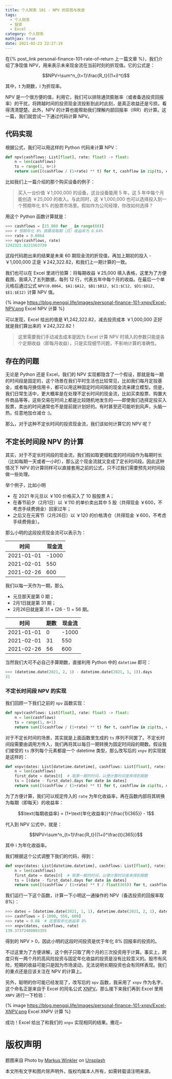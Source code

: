 ```yaml
---
title: 个人财务 101 - NPV 的实现与改进
tags:
  - 个人财务
  - 投资
  - Excel
category: 个人财务
mathjax: true
date: 2021-02-23 22:27:19
---
```


在{% post_link personal-finance-101-rate-of-return 上一篇文章 %}，我们介绍了净现值 NPV，用来表示未来现金流在当前时刻的折现值。它的公式是：

$$NPV=\sum^n_{t=1}\frac{R_t}{(1+i)^t}$$

其中，t 为期数，i 为折现率。

NPV 是一个很方便的值，利用它，我们可以排除通货膨胀率（或者备选投资回报率）的干扰，将跨越时间的投资现金流投影到此时此刻，是真正收益还是亏损，看得清清楚楚。此外，NPV 的计算也能帮助我们理解内部回报率（IRR）的计算。这一篇，我们就尝试一下通过代码计算 NPV。

<!-- more -->

## 代码实现
根据公式，我们可以用这样的 Python 代码来计算 NPV：

```python
def npv(cashflows: List[float], rate: float) -> float:
    n = len(cashflows)
    ts = range(1, n+1)
    return sum([(cashflow / (1+rate) ** t) for t, cashflow in zip(ts, cashflows)])
```

比如我们上一篇介绍的那个购买设备的例子：

> 买入一台价值 ￥1,000,000 的设备，这台设备能用 5 年，这 5 年中每个月能创造 ￥25,000 的收入。与此同时，这 ￥1,000,000 也可以选择投入到一个预期年化 8% 的股票市场里。假如作为公司经理，你改如何选择？


用这个 Python 函数计算就是：
```python
>>> cashflows = [25_000 for _ in range(60)]
>>> # 预期年化 8% 换算成每期（月）收益率为 0.64%
>>> rate = 0.0064
>>> npv(cashflows, rate)
1242322.8221563739
```
这段代码跑出来的结果是未来 60 期现金流的折现值，再加上期初的投入 -￥1,000,000 正是 ￥242,322.82，和我们上一期计算的一致。

我们也可以在 Excel 里进行验算：将每期收益 ￥25,000 填入表格，这里为了方便截图，我填入了五列数据，每列 12 行，代表五年中每个月的收益。在最后一个单元格后通过公式 `NPV(0.0064, $A1:$A12, $B1:$B12, $C1:$C12, $D1:$D12, $E1:$E12)` 计算 NPV 值。

{% image https://blog.mengqi.life/images/personal-finance-101-xnpv/Excel-NPV.png Excel NPV 计算 %}


可以发现，Excel 给出的值是 ¥1,242,322.82，减去投资成本 ￥1,000,000 正好就是我们算出来的 ￥242,322.82！

> 这里需要我们手动减去成本是因为 Excel 计算 NPV 时填入的参数只能是各个定期收益（即每月收益），只是实现细节问题，不影响计算的准确性。

## 存在的问题

无论是 Python 还是 Excel，我们的 NPV 实现都隐含了一个假设，那就是每一期的时间段是固定的，这个场景在我们平时生活也比较常见，比如我们每月定投基金，或者每月换信用卡，都可以用这种固定时间间隔的现金流来建立模型。但是，我们日常生活中，更大概率是在处理不定长时间的现金流，比如买卖股票、购置大件商品等等，这些交易在时间上都是比较随机地发生的——即使我们选择定投买入股票，卖出的时间通常也不是提前就计划好的。有时甚至还可能听到风声，头脑一热，任意地加仓减仓 :)。

那么，对于这种不定长时间的投资现金流，我们该如何计算它的 NPV 呢？

## 不定长时间段 NPV 的计算
其实，对于不定长时间段的现金流，我们假如取更细粒度的时间段作为每期时长（比如每期一天或者一小时），那么这个现金流就又变成了定长时间段。因此这种情况下 NPV 的计算同样可以直接套用之前的公式，只不过我们需要预先对时间段做一些处理。

举个例子，比如小明
* 在 2021 年元旦以 ￥100 价格买入了 10 股股票 A；
* 在春节前夕（2月1日）以 ￥110 的单价卖出其中 5 股（共得现金 ￥600，不考虑手续费佣金）回家过年；
* 之后又在元宵节（2月26日）以 ￥120 的价格清仓（共得现金 ￥600，不考虑手续费佣金）。

那么小明的这段投资现金流可以表示为：

|    时间   | 现金流|
|----------|------|
|2021-01-01| -1000|
|2021-02-01|   550|
|2021-02-26|   600|

我们以每一天作为一期，那么
* 元旦那天是第 0 期；
* 2月1日就是第 31 期；
* 2月26日就是第 31 + (26 - 1) = 56 期。

|    时间   |期数| 现金流|
|----------|----|------|
|2021-01-01|  0 | -1000|
|2021-02-01| 31 |   550|
|2021-02-26| 56 |   600|

当然我们大可不必自己手算期数，直接利用 Python 中的 `datetime` 即可：

```python
>>> (datetime.date(2021, 2, 1) - datetime.date(2021, 1, 1)).days
31
```

### 不定长时间段 NPV 的实现
我们回顾一下我们之前的 `npv` 函数实现：

```python
def npv(cashflows: List[float], rate: float) -> float:
    n = len(cashflows)
    ts = range(1, n+1)
    return sum([(cashflow / (1+rate) ** t) for t, cashflow in zip(ts, cashflows)])
```

对于不定长时间的场景，其实就是上面函数里生成的 `ts` 序列不同罢了。不定长时间段需要由调用方传入，我们再将其以每日一期转换为固定时间段的期数。假设我们接受的 `ts` 序列每个元素都是一个 datetime 类型，那么改写后的 `xnpv` 的实现就是这样的：

```python
def xnpv(dates: List[datetime.datetime], cashflows: List[float], rate: float) -> float:
    n = len(cashflows)
    first_date = dates[0]  # 取第一期的时间，以便计算时间差来得到期数
    ts = [(date - first_date).days for date in dates]
    return sum([(cashflow / (1+rate) ** t) for t, cashflow in zip(ts, cashflows)])
```

为了方便计算，我们可以规定传入的 `rate` 为年化收益率，再在函数内部将其转换为每期（即每天）的收益率：

$$\text{每期收益率} = (1+\text{年化收益率})^{\frac{1}{365}} - 1$$

代入到 NPV 公式中，就是：

$$NPV=\sum^n_{t=1}\frac{R_t}{(1+i)^\frac{t}{365}}$$

其中 i 为年化收益率。

我们根据这个公式调整下我们的代码，得到：
```python
def xnpv(dates: List[datetime.datetime], cashflows: List[float], rate: float) -> float:
    n = len(cashflows)
    first_date = dates[0]  # 取第一期的时间，以便计算时间差来得到期数
    ts = [(date - first_date).days for date in dates]
    return sum([(cashflow / (1+rate) ** t / float(365)) for t, cashflow in zip(ts, cashflows)])
```

我们运行一下这个函数，计算一下小明这一通操作的 NPV（备选投资的回报率取 8%）：
```python
>>> dates = [datetime.date(2021, 1, 1), datetime.date(2021, 2, 1), datetime.date(2021, 2, 26)]
>>> cashflows = [-1000, 550, 600]
>>> rate = 0.08  # 这里取年化收益率 8%
>>> xnpv(dates, cashflows, rate)
139.37372400893355
```

得到的 NPV > 0，因此小明的这段时间投资是优于年化 8% 回报率的投资的。

不过这里为了方便讲解，这个例子只取了两个月的三次投资用于计算。事实上，跨度只有一两个月的高风险投资与固定年化收益的投资是没有比较意义的。股市有风险，短期的收益可能只是因为市场波动，无法说明长期投资也会有同样表现。我们的重点还是应该关注在 NPV 的计算上。

另外，聪明的你可能已经发现了，改写后的 `npv` 函数，我采用了 `xnpv` 作为名字，这个命名正是来自于 Excel 的同名公式 [XNPV](https://support.microsoft.com/en-us/office/xnpv-function-1b42bbf6-370f-4532-a0eb-d67c16b664b7)。那么接下来我们再到 Excel 里用 `XNPV` 进行一下检验：

{% image https://blog.mengqi.life/images/personal-finance-101-xnpv/Excel-XNPV.png Excel XNPV 计算  %}

成功！Excel 给出了和我们的 `xnpv` 实现相同的结果。撒花~

# 版权声明
<span>题图来自 <span>Photo by <a href="https://unsplash.com/@markuswinkler?utm_source=unsplash&amp;utm_medium=referral&amp;utm_content=creditCopyText">Markus Winkler</a> on <a href="https://unsplash.com/?utm_source=unsplash&amp;utm_medium=referral&amp;utm_content=creditCopyText">Unsplash</a></span>

本文所有文字和图片除声明外，版权均属本人所有，如需转载请注明来源。
